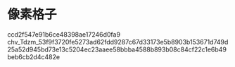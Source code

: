 # 像素格子
ccd2f547e91b6ce48398ae17246d0fa9
chv_Tdzm_53f9f3720fe5273ad62fdd9287c67d33173e5b8903b153671d749d25a52d945bd73e13c5204ec23aaee58bbba4588b893b08c84cf22c1e6b49beb6cb2d4c482e
